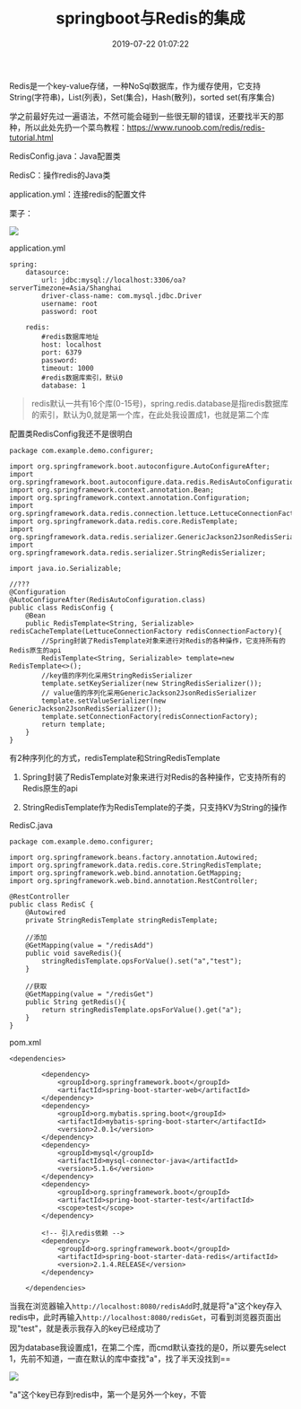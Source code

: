 ﻿---
title: springboot与Redis的集成
date: 2019-07-22 01:07:22
tags:
  - 微服务架构
---

Redis是一个key-value存储，一种NoSql数据库，作为缓存使用，它支持String(字符串)，List(列表)，Set(集合)，Hash(散列)，sorted set(有序集合)

学之前最好先过一遍语法，不然可能会碰到一些很无聊的错误，还要找半天的那种，所以此处先扔一个菜鸟教程：https://www.runoob.com/redis/redis-tutorial.html

RedisConfig.java：Java配置类

RedisC：操作redis的Java类

application.yml：连接redis的配置文件

栗子：

![](http://chenchen7.oss-cn-shanghai.aliyuncs.com/20190721000520.PNG)

application.yml
```
spring:
    datasource:
        url: jdbc:mysql://localhost:3306/oa?serverTimezone=Asia/Shanghai
        driver-class-name: com.mysql.jdbc.Driver
        username: root
        password: root

    redis:
        #redis数据库地址
        host: localhost
        port: 6379
        password:
        timeout: 1000
        #redis数据库索引，默认0
        database: 1
```
>redis默认一共有16个库(0-15号)，spring.redis.database是指redis数据库的索引，默认为0,就是第一个库，在此处我设置成1，也就是第二个库

配置类RedisConfig我还不是很明白
```
package com.example.demo.configurer;

import org.springframework.boot.autoconfigure.AutoConfigureAfter;
import org.springframework.boot.autoconfigure.data.redis.RedisAutoConfiguration;
import org.springframework.context.annotation.Bean;
import org.springframework.context.annotation.Configuration;
import org.springframework.data.redis.connection.lettuce.LettuceConnectionFactory;
import org.springframework.data.redis.core.RedisTemplate;
import org.springframework.data.redis.serializer.GenericJackson2JsonRedisSerializer;
import org.springframework.data.redis.serializer.StringRedisSerializer;

import java.io.Serializable;

//???
@Configuration
@AutoConfigureAfter(RedisAutoConfiguration.class)
public class RedisConfig {
    @Bean
    public RedisTemplate<String, Serializable> redisCacheTemplate(LettuceConnectionFactory redisConnectionFactory){
        //Spring封装了RedisTemplate对象来进行对Redis的各种操作，它支持所有的Redis原生的api
        RedisTemplate<String, Serializable> template=new RedisTemplate<>();
        //key值的序列化采用StringRedisSerializer
        template.setKeySerializer(new StringRedisSerializer());
        // value值的序列化采用GenericJackson2JsonRedisSerializer
        template.setValueSerializer(new GenericJackson2JsonRedisSerializer());
        template.setConnectionFactory(redisConnectionFactory);
        return template;
    }
}
```

有2种序列化的方式，redisTemplate和StringRedisTemplate

1. Spring封装了RedisTemplate对象来进行对Redis的各种操作，它支持所有的Redis原生的api

2. StringRedisTemplate作为RedisTemplate的子类，只支持KV为String的操作

RedisC.java
```
package com.example.demo.configurer;

import org.springframework.beans.factory.annotation.Autowired;
import org.springframework.data.redis.core.StringRedisTemplate;
import org.springframework.web.bind.annotation.GetMapping;
import org.springframework.web.bind.annotation.RestController;

@RestController
public class RedisC {
    @Autowired
    private StringRedisTemplate stringRedisTemplate;

    //添加
    @GetMapping(value = "/redisAdd")
    public void saveRedis(){
        stringRedisTemplate.opsForValue().set("a","test");
    }

    //获取
    @GetMapping(value = "/redisGet")
    public String getRedis(){
        return stringRedisTemplate.opsForValue().get("a");
    }
}
```

pom.xml
```
<dependencies>

        <dependency>
            <groupId>org.springframework.boot</groupId>
            <artifactId>spring-boot-starter-web</artifactId>
        </dependency>
        <dependency>
            <groupId>org.mybatis.spring.boot</groupId>
            <artifactId>mybatis-spring-boot-starter</artifactId>
            <version>2.0.1</version>
        </dependency>
        <dependency>
            <groupId>mysql</groupId>
            <artifactId>mysql-connector-java</artifactId>
            <version>5.1.6</version>
        </dependency>
        <dependency>
            <groupId>org.springframework.boot</groupId>
            <artifactId>spring-boot-starter-test</artifactId>
            <scope>test</scope>
        </dependency>

        <!-- 引入redis依赖 -->
        <dependency>
            <groupId>org.springframework.boot</groupId>
            <artifactId>spring-boot-starter-data-redis</artifactId>
            <version>2.1.4.RELEASE</version>
        </dependency>

    </dependencies>
```

当我在浏览器输入`http://localhost:8080/redisAdd`时,就是将"a"这个key存入redis中，此时再输入`http://localhost:8080/redisGet`，可看到浏览器页面出现"test"，就是表示我存入的key已经成功了

因为database我设置成1，在第二个库，而cmd默认查找的是0，所以要先select 1，先前不知道，一直在默认的库中查找"a"，找了半天没找到==

![](http://chenchen7.oss-cn-shanghai.aliyuncs.com/20190721000529.png)

"a"这个key已存到redis中，第一个是另外一个key，不管
